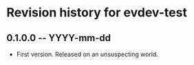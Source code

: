 # Revision history for evdev-test

## 0.1.0.0 -- YYYY-mm-dd

* First version. Released on an unsuspecting world.

